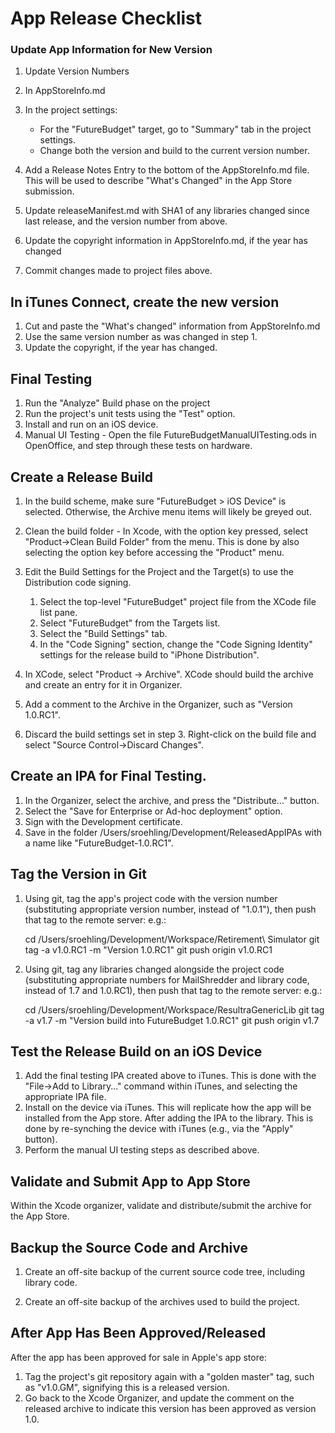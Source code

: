 # App Release Checklist

### Update App Information for New Version

1. Update Version Numbers
  1. In AppStoreInfo.md
  2. In the project settings:
     * For the "FutureBudget" target, go to "Summary" tab in the project settings.
     * Change both the version and build to the current version number.

3. Add a Release Notes Entry to the bottom of the AppStoreInfo.md file. This will be used to describe "What's Changed" in the App Store submission.

4. Update releaseManifest.md with SHA1 of any libraries changed since last release, and the version number from above.

5. Update the copyright information in AppStoreInfo.md, if the year has changed
  
6. Commit changes made to project files above.

## In iTunes Connect, create the new version

1. Cut and paste the "What's changed" information from AppStoreInfo.md
2. Use the same version number as was changed in step 1.
3. Update the copyright, if the year has changed.

## Final Testing

1. Run the "Analyze" Build phase on the project
2. Run the project's unit tests using the "Test" option.
3. Install and run on an iOS device.
4. Manual UI Testing - Open the file FutureBudgetManualUITesting.ods in OpenOffice, and step through these tests on hardware.
  
## Create a Release Build

  1. In the build scheme, make sure "FutureBudget > iOS Device" is selected. Otherwise, the Archive menu items will likely be greyed out.

  2. Clean the build folder - In Xcode, with the option key pressed, select "Product->Clean Build Folder" from the menu. This is done by also selecting the option key before accessing the "Product" menu.
  
  3. Edit the Build Settings for the Project and the Target(s) to use the Distribution code signing. 
     1. Select the top-level "FutureBudget" project file from the XCode file list pane.
     2. Select "FutureBudget" from the Targets list.
     3. Select the "Build Settings" tab.
     4. In the "Code Signing" section, change the "Code Signing Identity" settings for the release build to "iPhone Distribution".
  
  4. In XCode, select "Product -> Archive". XCode should build the archive and create an entry for it in Organizer.

  5. Add a comment to the Archive in the Organizer, such as "Version 1.0.RC1".

  6. Discard the build settings set in step 3. Right-click on the build file and select "Source Control->Discard Changes".

## Create an IPA for Final Testing.

1. In the Organizer, select the archive, and press the "Distribute..." button.
2. Select the "Save for Enterprise or Ad-hoc deployment" option.
3. Sign with the Development certificate.
4. Save in the folder /Users/sroehling/Development/ReleasedAppIPAs with a name like "FutureBudget-1.0.RC1".

## Tag the Version in Git
  
1. Using git, tag the app's project code with the version number
   (substituting appropriate version number, instead of "1.0.1"), then push that tag to the remote server: e.g.:

	cd /Users/sroehling/Development/Workspace/Retirement\ Simulator
	git tag -a v1.0.RC1 -m "Version 1.0.RC1"
    git push origin v1.0.RC1 
	
2. Using git, tag any libraries changed alongside the project code 
   (substituting appropriate numbers for MailShredder and library code, instead of 1.7 and 1.0.RC1), then push that tag to the remote server: e.g.:

    cd /Users/sroehling/Development/Workspace/ResultraGenericLib
	git tag -a v1.7 -m "Version build into FutureBudget 1.0.RC1"
    git push origin v1.7 
  
## Test the Release Build on an iOS Device

  1. Add the final testing IPA created above to iTunes. This is done with the "File->Add to Library..." command within iTunes, and selecting the appropriate IPA file.
  2. Install on the device via iTunes. This will replicate how the app will be installed from the App store. After adding the IPA to the library. This is done by re-synching the device with iTunes (e.g., via the "Apply" button).
  3. Perform the manual UI testing steps as described above.
   
## Validate and Submit App to App Store

Within the Xcode organizer, validate and distribute/submit the archive for the App Store.
	
## Backup the Source Code and Archive
	
1. Create an off-site backup of the current source code tree, including library code.

2. Create an off-site backup of the archives used to build the project.

## After App Has Been Approved/Released

After the app has been approved for sale in Apple's app store:

1. Tag the project's git repository again with a "golden master" tag, such as "v1.0.GM", signifying this is a released version.
2. Go back to the Xcode Organizer, and update the comment on the released archive to indicate this version has been approved as version 1.0.